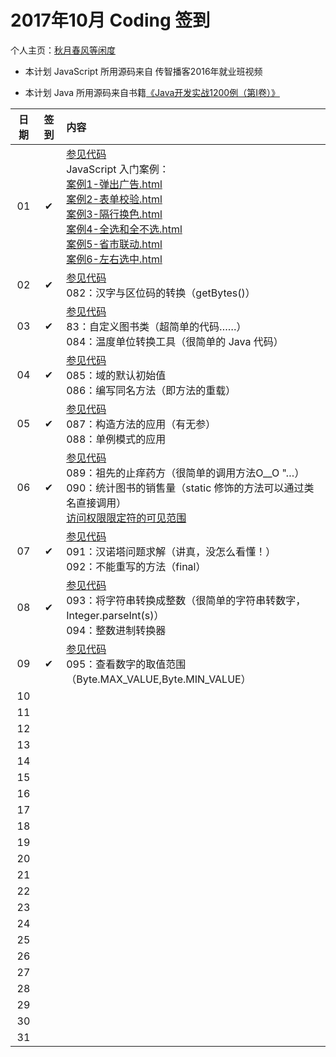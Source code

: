 # 2017年10月 Coding 签到

个人主页：<a href="http://renkaigis.com/" target="_blank">秋月春风等闲度</a>

- 本计划 JavaScript 所用源码来自 传智播客2016年就业班视频

- 本计划 Java 所用源码来自书籍<a href="https://book.douban.com/subject/5417003/" target="_blank">《Java开发实战1200例（第Ⅰ卷）》</a>

| 日期 | 签到 | 内容 |
| :---: | :---: | :--- |
| 01 | ✔ | <a href="https://github.com/renkaigis/KeepCoding/tree/master/2017/10/01" target="_blank">参见代码</a><br>JavaScript 入门案例：<br><a href="http://blog.renkaigis.com/KeepCoding/2017/10/01/案例1-弹出广告.html" target="_blank">案例1-弹出广告.html</a><br><a href="http://blog.renkaigis.com/KeepCoding/2017/10/01/案例2-表单校验.html" target="_blank">案例2-表单校验.html<br><a href="http://blog.renkaigis.com/KeepCoding/2017/10/01/案例3-隔行换色.html" target="_blank">案例3-隔行换色.html<br><a href="http://blog.renkaigis.com/KeepCoding/2017/10/01/案例4-全选和全不选.html" target="_blank">案例4-全选和全不选.html<br><a href="http://blog.renkaigis.com/KeepCoding/2017/10/01/案例5-省市联动.html" target="_blank">案例5-省市联动.html<br><a href="http://blog.renkaigis.com/KeepCoding/2017/10/01/案例6-左右选中.html" target="_blank">案例6-左右选中.html |
| 02 | ✔ | <a href="https://github.com/renkaigis/KeepCoding/tree/master/2017/10/02" target="_blank">参见代码</a><br>082：汉字与区位码的转换（getBytes()） |
| 03 | ✔ | <a href="https://github.com/renkaigis/KeepCoding/tree/master/2017/10/03" target="_blank">参见代码</a><br>83：自定义图书类（超简单的代码……）<br>084：温度单位转换工具（很简单的 Java 代码） |
| 04 | ✔ | <a href="https://github.com/renkaigis/KeepCoding/tree/master/2017/10/04" target="_blank">参见代码</a><br>085：域的默认初始值<br>086：编写同名方法（即方法的重载） |
| 05 | ✔ | <a href="https://github.com/renkaigis/KeepCoding/tree/master/2017/10/05" target="_blank">参见代码</a><br>087：构造方法的应用（有无参）<br>088：单例模式的应用 |
| 06 | ✔ | <a href="https://github.com/renkaigis/KeepCoding/tree/master/2017/10/06" target="_blank">参见代码</a><br>089：祖先的止痒药方（很简单的调用方法O__O "…）<br>090：统计图书的销售量（static 修饰的方法可以通过类名直接调用）<br><a href="http://blog.renkaigis.com/KeepCoding/2017/10/06" target="_blank">访问权限限定符的可见范围</a> |
| 07 | ✔ | <a href="https://github.com/renkaigis/KeepCoding/tree/master/2017/10/07" target="_blank">参见代码</a><br>091：汉诺塔问题求解（讲真，没怎么看懂！）<br>092：不能重写的方法（final） |
| 08 | ✔ | <a href="https://github.com/renkaigis/KeepCoding/tree/master/2017/10/08" target="_blank">参见代码</a><br>093：将字符串转换成整数（很简单的字符串转数字，Integer.parseInt(s)）<br>094：整数进制转换器 |
| 09 | ✔ | <a href="https://github.com/renkaigis/KeepCoding/tree/master/2017/10/10" target="_blank">参见代码</a><br>095：查看数字的取值范围（Byte.MAX_VALUE,Byte.MIN_VALUE） |
| 10 |  | <a href="https://github.com/renkaigis/KeepCoding/tree/master/2017/10/10" target="_blank"></a><br> |
| 11 |  | <a href="https://github.com/renkaigis/KeepCoding/tree/master/2017/10/11" target="_blank"></a><br> |
| 12 |  | <a href="https://github.com/renkaigis/KeepCoding/tree/master/2017/10/12" target="_blank"></a><br> |
| 13 |  | <a href="https://github.com/renkaigis/KeepCoding/tree/master/2017/10/13" target="_blank"></a><br> |
| 14 |  | <a href="https://github.com/renkaigis/KeepCoding/tree/master/2017/10/14" target="_blank"></a><br> |
| 15 |  | <a href="https://github.com/renkaigis/KeepCoding/tree/master/2017/10/15" target="_blank"></a><br> |
| 16 |  | <a href="https://github.com/renkaigis/KeepCoding/tree/master/2017/10/16" target="_blank"></a><br> |
| 17 |  | <a href="https://github.com/renkaigis/KeepCoding/tree/master/2017/10/17" target="_blank"></a><br> |
| 18 |  | <a href="https://github.com/renkaigis/KeepCoding/tree/master/2017/10/18" target="_blank"></a><br> |
| 19 |  | <a href="https://github.com/renkaigis/KeepCoding/tree/master/2017/10/19" target="_blank"></a><br> |
| 20 |  | <a href="https://github.com/renkaigis/KeepCoding/tree/master/2017/10/20" target="_blank"></a><br> |
| 21 |  | <a href="https://github.com/renkaigis/KeepCoding/tree/master/2017/10/21" target="_blank"></a><br> |
| 22 |  | <a href="https://github.com/renkaigis/KeepCoding/tree/master/2017/10/22" target="_blank"></a><br> |
| 23 |  | <a href="https://github.com/renkaigis/KeepCoding/tree/master/2017/10/23" target="_blank"></a><br> |
| 24 |  | <a href="https://github.com/renkaigis/KeepCoding/tree/master/2017/10/24" target="_blank"></a><br> |
| 25 |  | <a href="https://github.com/renkaigis/KeepCoding/tree/master/2017/10/25" target="_blank"></a><br> |
| 26 |  | <a href="https://github.com/renkaigis/KeepCoding/tree/master/2017/10/26" target="_blank"></a><br> |
| 27 |  | <a href="https://github.com/renkaigis/KeepCoding/tree/master/2017/10/27" target="_blank"></a><br> |
| 28 |  | <a href="https://github.com/renkaigis/KeepCoding/tree/master/2017/10/28" target="_blank"></a><br> |
| 29 |  | <a href="https://github.com/renkaigis/KeepCoding/tree/master/2017/10/29" target="_blank"></a><br> |
| 30 |  | <a href="https://github.com/renkaigis/KeepCoding/tree/master/2017/10/30" target="_blank"></a><br> |
| 31 |  | <a href="https://github.com/renkaigis/KeepCoding/tree/master/2017/10/31" target="_blank"></a><br> |
